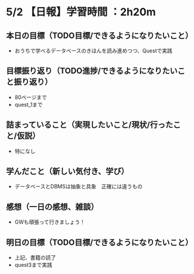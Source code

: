 # 5/2 【日報】学習時間 ：2h20m
## 本日の目標（TODO目標/できるようになりたいこと）
- おうちで学べるデータベースのきほんを読み進めつつ、Questで実践
## 目標振り返り（TODO進捗/できるようになりたいこと振り返り）
- 80ページまで
- quest_1まで
## 詰まっていること（実現したいこと/現状/行ったこと/仮説）
- 特になし
## 学んだこと（新しい気付き、学び）
- データベースとDBMSは抽象と具象　正確には違うもの
## 感想（一日の感想、雑談）
- GWも頑張って行きましょう！
## 明日の目標（TODO目標/できるようになりたいこと）
- 上記、書籍の読了
- quest3まで実践
